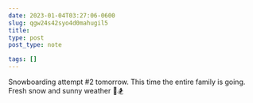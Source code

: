 ```yaml
---
date: 2023-01-04T03:27:06-0600
slug: qgw24s42syo4d0mahugil5
title: 
type: post
post_type: note

tags: []
---
```

Snowboarding attempt #2 tomorrow. This time the entire family is going. Fresh snow and sunny weather 🤙🏂



